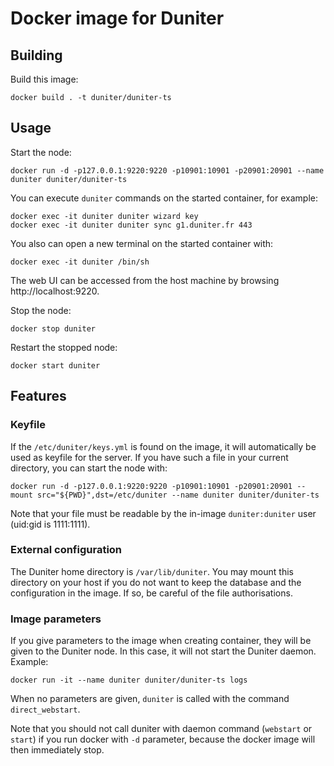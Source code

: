 # Docker image for Duniter

## Building

Build this image:

    docker build . -t duniter/duniter-ts

## Usage

Start the node:

    docker run -d -p127.0.0.1:9220:9220 -p10901:10901 -p20901:20901 --name duniter duniter/duniter-ts

You can execute `duniter` commands on the started container, for example:

    docker exec -it duniter duniter wizard key
    docker exec -it duniter duniter sync g1.duniter.fr 443

You also can open a new terminal on the started container with:

    docker exec -it duniter /bin/sh

The web UI can be accessed from the host machine by browsing http://localhost:9220.

Stop the node:

    docker stop duniter

Restart the stopped node:

    docker start duniter

## Features

### Keyfile

If the `/etc/duniter/keys.yml` is found on the image, it will automatically be used as keyfile for the server. If you have such a file in your current directory, you can start the node with:

    docker run -d -p127.0.0.1:9220:9220 -p10901:10901 -p20901:20901 --mount src="${PWD}",dst=/etc/duniter --name duniter duniter/duniter-ts

Note that your file must be readable by the in-image `duniter:duniter` user (uid:gid is 1111:1111).

### External configuration

The Duniter home directory is `/var/lib/duniter`. You may mount this directory on your host if you do not want to keep the database and the configuration in the image. If so, be careful of the file authorisations.

### Image parameters

If you give parameters to the image when creating container, they will be given to the Duniter node. In this case, it will not start the Duniter daemon. Example:

    docker run -it --name duniter duniter/duniter-ts logs

When no parameters are given, `duniter` is called with the command `direct_webstart`.

Note that you should not call duniter with daemon command (`webstart` or `start`) if you run docker with `-d` parameter, because the docker image will then immediately stop.
